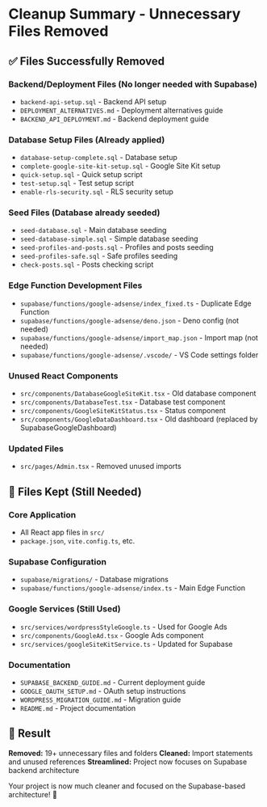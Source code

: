 # Cleanup Summary - Unnecessary Files Removed

## ✅ Files Successfully Removed

### Backend/Deployment Files (No longer needed with Supabase)
- `backend-api-setup.sql` - Backend API setup
- `DEPLOYMENT_ALTERNATIVES.md` - Deployment alternatives guide  
- `BACKEND_API_DEPLOYMENT.md` - Backend deployment guide

### Database Setup Files (Already applied)
- `database-setup-complete.sql` - Database setup
- `complete-google-site-kit-setup.sql` - Google Site Kit setup
- `quick-setup.sql` - Quick setup script
- `test-setup.sql` - Test setup script
- `enable-rls-security.sql` - RLS security setup

### Seed Files (Database already seeded)
- `seed-database.sql` - Main database seeding
- `seed-database-simple.sql` - Simple database seeding
- `seed-profiles-and-posts.sql` - Profiles and posts seeding
- `seed-profiles-safe.sql` - Safe profiles seeding
- `check-posts.sql` - Posts checking script

### Edge Function Development Files
- `supabase/functions/google-adsense/index_fixed.ts` - Duplicate Edge Function
- `supabase/functions/google-adsense/deno.json` - Deno config (not needed)
- `supabase/functions/google-adsense/import_map.json` - Import map (not needed)
- `supabase/functions/google-adsense/.vscode/` - VS Code settings folder

### Unused React Components
- `src/components/DatabaseGoogleSiteKit.tsx` - Old database component
- `src/components/DatabaseTest.tsx` - Database test component  
- `src/components/GoogleSiteKitStatus.tsx` - Status component
- `src/components/GoogleDataDashboard.tsx` - Old dashboard (replaced by SupabaseGoogleDashboard)

### Updated Files
- `src/pages/Admin.tsx` - Removed unused imports

## 📁 Files Kept (Still Needed)

### Core Application
- All React app files in `src/`
- `package.json`, `vite.config.ts`, etc.

### Supabase Configuration  
- `supabase/migrations/` - Database migrations
- `supabase/functions/google-adsense/index.ts` - Main Edge Function

### Google Services (Still Used)
- `src/services/wordpressStyleGoogle.ts` - Used for Google Ads
- `src/components/GoogleAd.tsx` - Google Ads component
- `src/services/googleSiteKitService.ts` - Updated for Supabase

### Documentation
- `SUPABASE_BACKEND_GUIDE.md` - Current deployment guide
- `GOOGLE_OAUTH_SETUP.md` - OAuth setup instructions
- `WORDPRESS_MIGRATION_GUIDE.md` - Migration guide
- `README.md` - Project documentation

## 🎯 Result

**Removed:** 19+ unnecessary files and folders
**Cleaned:** Import statements and unused references
**Streamlined:** Project now focuses on Supabase backend architecture

Your project is now much cleaner and focused on the Supabase-based architecture! 🎉
